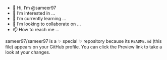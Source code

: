 - 👋 Hi, I’m @sameer97
- 👀 I’m interested in ...
- 🌱 I’m currently learning ...
- 💞️ I’m looking to collaborate on ...
- 📫 How to reach me ...


sameer97/sameer97 is a ✨ special ✨ repository because its `README.md` (this file) appears on your GitHub profile.
You can click the Preview link to take a look at your changes.

